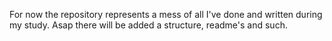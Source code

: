 For now the repository represents a mess of all I've done and written during my study.
Asap there will be added a structure, readme's and such.
